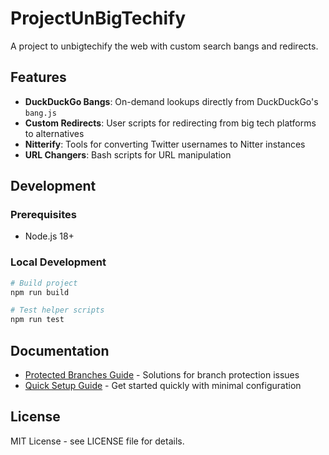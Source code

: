 # ProjectUnBigTechify

A project to unbigtechify the web with custom search bangs and redirects.

## Features

- **DuckDuckGo Bangs**: On-demand lookups directly from DuckDuckGo's `bang.js`
- **Custom Redirects**: User scripts for redirecting from big tech platforms to alternatives
- **Nitterify**: Tools for converting Twitter usernames to Nitter instances
- **URL Changers**: Bash scripts for URL manipulation

## Development

### Prerequisites

- Node.js 18+

### Local Development

```bash
# Build project
npm run build

# Test helper scripts
npm run test
```

## Documentation

- [Protected Branches Guide](PROTECTED_BRANCHES.md) - Solutions for branch protection issues
- [Quick Setup Guide](QUICK_SETUP.md) - Get started quickly with minimal configuration

## License

MIT License - see LICENSE file for details.
